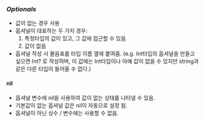 ### ***Optionals*** ###

- 값이 없는 경우 사용
- 옵셔널이 대표하는 두 가지 경우: 
  1. 특정타입의 값이 있고, 그 값에 접근할 수 있음
  2. 값이 없음
- 옵셔널 작성 시 물음표를 타입 이름 옆에 붙여줌. (e.g. Int타입의 옵셔널을 만들고 싶으면 Int? 로 작성하며, 이 값에는 Int타입이나 아예 값이 없을 수 있지만 string과 같은 다른 타입이 들어올 수 없다.)

#### nil
- 옵셔널 변수에 nil을 사용하여 값이 없는 상태를 나타낼 수 있음.
- 기본값이 없는 옵셔널 값은 nil이 자동으로 설정 됨.
- 옵셔널이 아닌 상수 / 변수에는 사용할 수 없음.